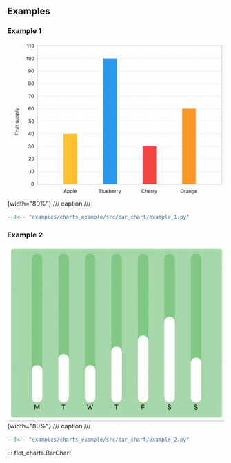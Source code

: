 ## Examples

### Example 1

![BarChart example 1](../examples/charts_example/src/bar_chart/media/example_1.png){width="80%"}
/// caption
///

```python
--8<-- "examples/charts_example/src/bar_chart/example_1.py"
```

### Example 2

![BarChart example 2](../examples/charts_example/src/bar_chart/media/example_2.gif){width="80%"}
/// caption
///

```python
--8<-- "examples/charts_example/src/bar_chart/example_2.py"
```

::: flet_charts.BarChart

